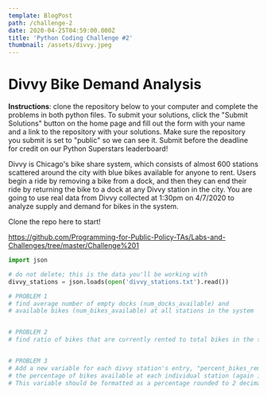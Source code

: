 ```yaml
---
template: BlogPost
path: /challenge-2
date: 2020-04-25T04:59:00.000Z
title: 'Python Coding Challenge #2'
thumbnail: /assets/divvy.jpeg
---
```

# Divvy Bike Demand Analysis

**Instructions**: clone the repository below to your computer and complete the problems in both python files. To submit your solutions, click the "Submit Solutions" button on the home page and fill out the form with your name and a link to the repository with your solutions. Make sure the repository you submit is set to "public" so we can see it. Submit before the deadline for credit on our Python Superstars leaderboard! 

Divvy is Chicago's bike share system, which consists of almost 600 stations scattered around the city with blue bikes available for anyone to rent. Users begin a ride by removing a bike from a dock, and then they can end their ride by returning the bike to a dock at any Divvy station in the city. You are going to use real data from Divvy collected at 1:30pm on 4/7/2020 to analyze supply and demand for bikes in the system.



Clone the repo here to start! <!--StartFragment-->

<https://github.com/Programming-for-Public-Policy-TAs/Labs-and-Challenges/tree/master/Challenge%201>

<!--EndFragment-->



```python
import json

# do not delete; this is the data you'll be working with
divvy_stations = json.loads(open('divvy_stations.txt').read())

# PROBLEM 1
# find average number of empty docks (num_docks_available) and 
# available bikes (num_bikes_available) at all stations in the system


# PROBLEM 2
# find ratio of bikes that are currently rented to total bikes in the system (ignore ebikes)


# PROBLEM 3 
# Add a new variable for each divvy station's entry, "percent_bikes_remaining", that shows 
# the percentage of bikes available at each individual station (again ignore ebikes). 
# This variable should be formatted as a percentage rounded to 2 decimal places, e.g. 66.67%
```
